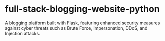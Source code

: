 # full-stack-blogging-website-python
A blogging platform built with Flask, featuring enhanced security measures against cyber threats such as Brute Force, Impersonation, DDoS, and Injection attacks.
